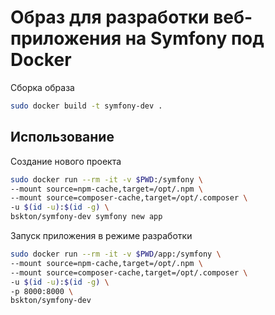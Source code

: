 # Образ для разработки веб-приложения на Symfony под Docker

Сборка образа
```bash
sudo docker build -t symfony-dev .
```

## Использование

Создание нового проекта
```bash
sudo docker run --rm -it -v $PWD:/symfony \
--mount source=npm-cache,target=/opt/.npm \
--mount source=composer-cache,target=/opt/.composer \
-u $(id -u):$(id -g) \
bskton/symfony-dev symfony new app
```

Запуск приложения в режиме разработки
```bash
sudo docker run --rm -it -v $PWD/app:/symfony \
--mount source=npm-cache,target=/opt/.npm \
--mount source=composer-cache,target=/opt/.composer \
-u $(id -u):$(id -g) \
-p 8000:8000 \
bskton/symfony-dev
```